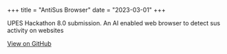 +++
title = "AntiSus Browser"
date = "2023-03-01"
+++

UPES Hackathon 8.0 submission. An AI enabled web browser to detect sus activity on websites

[View on GitHub](https://github.com/ankushKun/sudo-apt-uninstall-sleep)